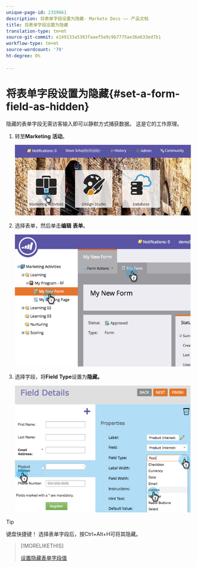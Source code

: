 ```yaml
---
unique-page-id: 2359661
description: 将表单字段设置为隐藏- Marketo Docs —— 产品文档
title: 将表单字段设置为隐藏
translation-type: tm+mt
source-git-commit: e149133a5383faaef5e9c9b7775ae36e633ed7b1
workflow-type: tm+mt
source-wordcount: '79'
ht-degree: 0%

---
```



# 将表单字段设置为隐藏{#set-a-form-field-as-hidden}

隐藏的表单字段无需访客输入即可以静默方式捕获数据。 这是它的工作原理。

1. 转至&#x200B;**Marketing** **活动**。

   ![](assets/login-marketing-activities-3.png)

1. 选择表单，然后单击&#x200B;**编辑** **表单**。

   ![](assets/image2014-9-15-12-3a58-3a47.png)

1. 选择字段，将&#x200B;**Field** **Type**&#x200B;设置为&#x200B;**隐藏。**

   ![](assets/image2014-9-15-12-3a58-3a56.png)

>[!TIP]
>
>键盘快捷键！ 选择表单字段后，按Ctrl+Alt+H可将其隐藏。

>[!MORELIKETHIS]
>
>[设置隐藏表单字段值](set-a-hidden-form-field-value.md)

